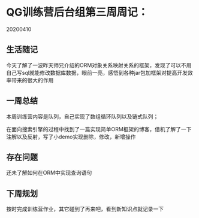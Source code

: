 # QG训练营后台组第三周周记：
20200410

## 生活随记

今天了解了一波昨天师兄介绍的ORM对象关系映射关系的框架，发现了可以不用自己写sql就能修改数据库数据，眼前一亮，感悟到各种jar包加框架对提高开发效率带来的很大的作用

## 一周总结

本周训练营内容是队列，自己实现了数组循环队列以及链式队列；

在面向搜索引擎的过程中找到了一篇实现简单ORM框架的博客，借机了解了一下注解以及反射，写了小demo实现删除，修改，新增操作

## 存在问题

还未了解如何在ORM中实现查询语句

## 下周规划

按时完成训练营作业，其它碰到了再来吧，看到新知识点就记录一下

